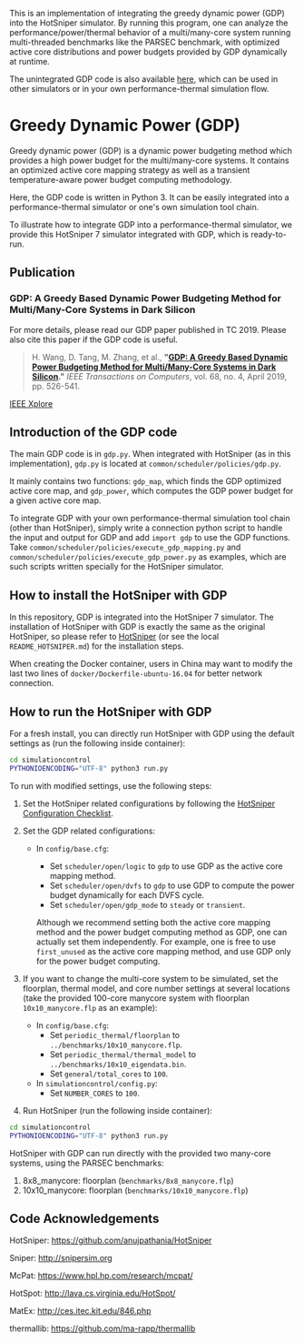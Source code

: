This is an implementation of integrating the greedy dynamic power
(GDP) into the HotSniper simulator. By running this program, one can
analyze the performance/power/thermal behavior of a multi/many-core
system running multi-threaded benchmarks like the PARSEC benchmark,
with optimized active core distributions and power budgets provided by
GDP dynamically at runtime.

The unintegrated GDP code is also available [here](https://wanghaiuestc.github.io),
which can be used in other simulators or in your own performance-thermal simulation flow. 

# Greedy Dynamic Power (GDP)

Greedy dynamic power (GDP) is a dynamic power budgeting method which
provides a high power budget for the multi/many-core systems. It
contains an optimized active core mapping strategy as well as a
transient temperature-aware power budget computing methodology. 

Here, the GDP code is written in Python 3. It can
be easily integrated into a performance-thermal simulator or one's own
simulation tool chain. 

To illustrate how to integrate GDP into a performance-thermal simulator,
we provide this HotSniper 7 simulator integrated with GDP, which is ready-to-run. 

## Publication

### GDP: A Greedy Based Dynamic Power Budgeting Method for Multi/Many-Core Systems in Dark Silicon

For more details, please read our GDP paper published in TC 2019.
Please also cite this paper if the GDP code is useful.

> H. Wang, D. Tang, M. Zhang, et al., **"[GDP: A Greedy Based Dynamic
> Power Budgeting Method for Multi/Many-Core Systems in Dark
> Silicon](https://wanghaiuestc.github.io/papers/TC_gdp_author_copy.pdf)."** *IEEE Transactions on Computers*, vol. 68, no. 4, April
> 2019, pp. 526-541.

[IEEE Xplore](https://ieeexplore.ieee.org/document/8493277) 

## Introduction of the GDP code
The main GDP code is in ```gdp.py```. When integrated with HotSniper
(as in this implementation), ```gdp.py``` is located at ```common/scheduler/policies/gdp.py```.

It mainly contains two functions: ```gdp_map```, which finds the GDP
optimized active core map, and ```gdp_power```, which computes the GDP
power budget for a given active core map.

To integrate GDP with your own performance-thermal simulation tool
chain (other than HotSniper), simply write a connection python script to handle the input and
output for GDP and add ```import gdp``` to use the GDP functions. 
Take ```common/scheduler/policies/execute_gdp_mapping.py``` and ```common/scheduler/policies/execute_gdp_power.py``` as examples, which
are such scripts written specially for the HotSniper simulator. 

## How to install the HotSniper with GDP

In this repository, GDP is integrated into the HotSniper 7 simulator. The installation of
HotSniper with GDP is exactly the same as the original HotSniper, so
please refer to [HotSniper](https://github.com/anujpathania/HotSniper)
(or see the local ```README_HOTSNIPER.md```)
for the installation steps.

When creating the Docker container, users in China may want to modify the last two lines of ```docker/Dockerfile-ubuntu-16.04``` for better network connection. 


## How to run the HotSniper with GDP

For a fresh install, you can directly run HotSniper with GDP using
the default settings as (run the following inside container):
```sh
cd simulationcontrol
PYTHONIOENCODING="UTF-8" python3 run.py
```

To run with modified settings, use the following steps: 

1. Set the HotSniper related configurations by following the
   [HotSniper Configuration
   Checklist](https://github.com/anujpathania/HotSniper#configuration-checklist).
   
2. Set the GDP related configurations:
   - In ```config/base.cfg```:
	 - Set ```scheduler/open/logic``` to ```gdp``` to use GDP as
       the active core mapping method.
	 - Set ```scheduler/open/dvfs``` to ```gdp``` to use GDP to
       compute the power budget dynamically for each DVFS cycle. 
	 - Set ```scheduler/open/gdp_mode``` to ```steady``` or ```transient```.
	 
	 Although we recommend setting both the active core mapping
   method and the power budget computing method as GDP, one can
   actually set them independently. For example, one is free to use ```first_unused``` as the active
   core mapping method, and use GDP only for the power budget
   computing.
   
3. If you want to change the multi-core system to be simulated, set
   the floorplan, thermal model, and core number settings at several
   locations (take the provided 100-core manycore system with
   floorplan ```10x10_manycore.flp``` as an example): 
   - In ```config/base.cfg```: 
	 - Set ```periodic_thermal/floorplan``` to ```../benchmarks/10x10_manycore.flp```.
	 - Set ```periodic_thermal/thermal_model``` to ```../benchmarks/10x10_eigendata.bin```.
	 - Set ```general/total_cores``` to ```100```.
   - In ```simulationcontrol/config.py```: 
	 - Set ```NUMBER_CORES``` to ```100```.
	 
4. Run HotSniper (run the following inside container):
```sh
cd simulationcontrol
PYTHONIOENCODING="UTF-8" python3 run.py
```

HotSniper with GDP can run directly with the provided two many-core
systems, using the PARSEC benchmarks: 

1. 8x8\_manycore: floorplan (```benchmarks/8x8_manycore.flp```)
2. 10x10\_manycore: floorplan (```benchmarks/10x10_manycore.flp```)

## Code Acknowledgements

  HotSniper: <https://github.com/anujpathania/HotSniper>
  
  Sniper: <http://snipersim.org>
  
  McPat: https://www.hpl.hp.com/research/mcpat/
  
  HotSpot: <http://lava.cs.virginia.edu/HotSpot/>
  
  MatEx: http://ces.itec.kit.edu/846.php
  
  thermallib: https://github.com/ma-rapp/thermallib

